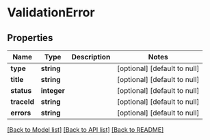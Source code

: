 # ValidationError

## Properties
Name | Type | Description | Notes
------------ | ------------- | ------------- | -------------
**type** | **string** |  | [optional] [default to null]
**title** | **string** |  | [optional] [default to null]
**status** | **integer** |  | [optional] [default to null]
**traceId** | **string** |  | [optional] [default to null]
**errors** | **string** |  | [optional] [default to null]

[[Back to Model list]](../README.md#documentation-for-models) [[Back to API list]](../README.md#documentation-for-api-endpoints) [[Back to README]](../README.md)


